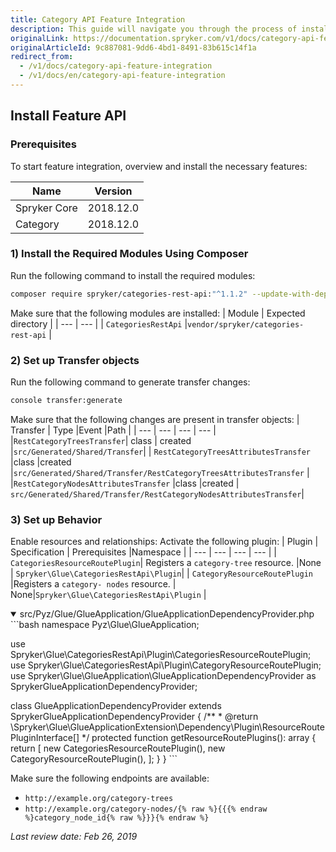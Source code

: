 ```yaml
---
title: Category API Feature Integration
description: This guide will navigate you through the process of installing and configuring the Category API feature in Spryker OS.
originalLink: https://documentation.spryker.com/v1/docs/category-api-feature-integration
originalArticleId: 9c887081-9dd6-4bd1-8491-83b615c14f1a
redirect_from:
  - /v1/docs/category-api-feature-integration
  - /v1/docs/en/category-api-feature-integration
---
```


## Install Feature API

### Prerequisites

To start feature integration, overview and install the necessary features:

| Name | Version |
| --- | --- |
| Spryker Core | 2018.12.0 |
| Category | 2018.12.0 |

### 1) Install the Required Modules Using Composer

Run the following command to install the required modules:

```bash
composer require spryker/categories-rest-api:"^1.1.2" --update-with-dependencies 
```
Make sure that the following modules are installed:
| Module | Expected directory |
| --- | --- |
| `CategoriesRestApi` |`vendor/spryker/categories-rest-api` |

### 2) Set up Transfer objects
Run the following command to generate transfer changes:
```bash
console transfer:generate 
```
 Make sure that the following changes are present in transfer objects: 
 | Transfer | Type  |Event  |Path |
 | --- | --- | --- | --- |
|`RestCategoryTreesTransfer`| class | created |`src/Generated/Shared/Transfer`|
| `RestCategoryTreesAttributesTransfer` |class |created |`src/Generated/Shared/Transfer/RestCategoryTreesAttributesTransfer` |
|`RestCategoryNodesAttributesTransfer`  |class  |created  | `src/Generated/Shared/Transfer/RestCategoryNodesAttributesTransfer`|

### 3) Set up Behavior
  Enable resources and relationships:
   Activate the following plugin:
| Plugin | Specification  | Prerequisites |Namespace |
 | --- | --- | --- | --- |
| `CategoriesResourceRoutePlugin`| Registers a `category-tree` resource. |None  | `Spryker\Glue\CategoriesRestApi\Plugin`|
| `CategoryResourceRoutePlugin`	 |Registers a `category- nodes` resource. | None|`Spryker\Glue\CategoriesRestApi\Plugin` |
<details open>
<summary> src/Pyz/Glue/GlueApplication/GlueApplicationDependencyProvider.php</summary>
```bash 
 namespace Pyz\Glue\GlueApplication;
 
use Spryker\Glue\CategoriesRestApi\Plugin\CategoriesResourceRoutePlugin;
use Spryker\Glue\CategoriesRestApi\Plugin\CategoryResourceRoutePlugin;
use Spryker\Glue\GlueApplication\GlueApplicationDependencyProvider as SprykerGlueApplicationDependencyProvider;
 
class GlueApplicationDependencyProvider extends SprykerGlueApplicationDependencyProvider
{
    /**
     * @return \Spryker\Glue\GlueApplicationExtension\Dependency\Plugin\ResourceRoutePluginInterface[]
     */
    protected function getResourceRoutePlugins(): array
    {
        return [
            new CategoriesResourceRoutePlugin(),
            new CategoryResourceRoutePlugin(),
        ];
    }
}
    ```
    </details>
    
 Make sure the following endpoints are available:
*  `http://example.org/category-trees`
* `http://example.org/category-nodes/{% raw %}{{{% endraw %}category_node_id{% raw %}}}{% endraw %}`

_Last review date: Feb 26, 2019_  <!-- by   Tihran Voitov and Dmitry Beirak-->


